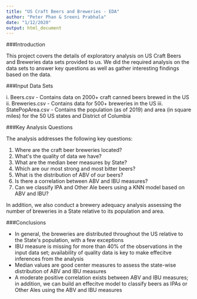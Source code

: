 ```yaml
---
title: "US Craft Beers and Breweries - EDA"
author: "Peter Phan & Sreeni Prabhala"
date: "1/12/2020"
output: html_document
---
```


###Introduction

This project covers the details of exploratory analysis on US Craft Beers and Breweries data sets provided to us. We did the required analysis on the data sets to answer key questions as well as gather interesting findings based on the data.

###Input Data Sets

i. Beers.csv - Contains data on 2000+ craft canned beers brewed in the US
ii. Breweries.csv - Contains data for 500+ breweries in the US
iii. StatePopArea.csv - Contains the population (as of 2019) and area (in square miles) for the 50 US states and District of Columbia

###Key Analysis Questions

The analysis addresses the following key questions:

1. Where are the craft beer breweries located?
2. What's the quality of data we have?
3. What are the median beer measures by State?
4. Which are our most strong and most bitter beers?
5. What is the distribution of ABV of our beers?
6. Is there a correlation between ABV and IBU measures?
7. Can we classify IPA and Other Ale beers using a KNN model based on ABV and IBU?

In addition, we also conduct a brewery adequacy analysis assessing the number of breweries in a State relative to its population and area.

###Conclusions

- In general, the breweries are distributed throughout the US relative to the State's population, with a few exceptions
- IBU measure is missing for more than 40% of the observations in the input data set; availability of quality data is key to make effecitve inferences from the analysis
- Median values are good center measures to assess the state-wise distribution of ABV and IBU measures
- A moderate positive correlation exists between ABV and IBU measures; in addition, we can build an effecitve model to classify beers as IPAs or Other Ales using the ABV and IBU measures
